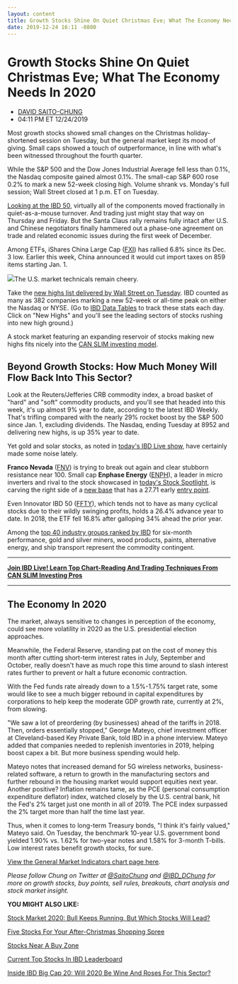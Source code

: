 ```yaml
---
layout: content
title: Growth Stocks Shine On Quiet Christmas Eve; What The Economy Needs In 2020
date: 2019-12-24 16:11 -0800
---
```



Growth Stocks Shine On Quiet Christmas Eve; What The Economy Needs In 2020
===========================================================================




* [DAVID SAITO-CHUNG](https://www.investors.com/author/chungd/ "Posts by DAVID SAITO-CHUNG")
* 04:11 PM ET 12/24/2019




Most growth stocks showed small changes on the Christmas holiday-shortened session on Tuesday, but the general market kept its mood of giving. Small caps showed a touch of outperformance, in line with what's been witnessed throughout the fourth quarter.




While the S&P 500 and the Dow Jones Industrial Average fell less than 0.1%, the Nasdaq composite gained almost 0.1%. The small-cap S&P 600 rose 0.2% to mark a new 52-week closing high. Volume shrank vs. Monday's full session; Wall Street closed at 1 p.m. ET on Tuesday.


[Looking at the IBD 50](https://research.investors.com/stock-lists/ibd-50/), virtually all of the components moved fractionally in quiet-as-a-mouse turnover. And trading just might stay that way on Thursday and Friday. But the Santa Claus rally remains fully intact after U.S. and Chinese negotiators finally hammered out a phase-one agreement on trade and related economic issues during the first week of December.


Among ETFs, iShares China Large Cap ([FXI](https://research.investors.com/quote.aspx?symbol=FXI)) has rallied 6.8% since its Dec. 3 low. Earlier this week, China announced it would cut import taxes on 859 items starting Jan. 1.


![](https://www.investors.com/wp-content/uploads/2019/12/MP122419-265x300.jpg)The U.S. market technicals remain cheery.


Take the [new highs list delivered by Wall Street on Tuesday](https://www.investors.com/data-tables/new-high-list-dec-23-2019/). IBD counted as many as 382 companies marking a new 52-week or all-time peak on either the Nasdaq or NYSE. (Go to [IBD Data Tables](https://www.investors.com/ibd-data-tables/) to track these stats each day. Click on "New Highs" and you'll see the leading sectors of stocks rushing into new high ground.)


A stock market featuring an expanding reservoir of stocks making new highs fits nicely into the [CAN SLIM investing model](https://www.investors.com/ibd-university/can-slim/).


Beyond Growth Stocks: How Much Money Will Flow Back Into This Sector?
---------------------------------------------------------------------


Look at the Reuters/Jefferies CRB commodity index, a broad basket of "hard" and "soft" commodity products, and you'll see that headed into this week, it's up almost 9% year to date, according to the latest IBD Weekly. That's trifling compared with the nearly 29% rocket boost by the S&P 500 since Jan. 1, excluding dividends. The Nasdaq, ending Tuesday at 8952 and delivering new highs, is up 35% year to date.


Yet gold and solar stocks, as noted in [today's IBD Live show](https://shop.investors.com/offer/splashresponsive.aspx?id=IBD-Live), have certainly made some noise lately.



**Franco Nevada** ([FNV](https://research.investors.com/quote.aspx?symbol=FNV)) is trying to break out again and clear stubborn resistance near 100. Small cap **Enphase Energy** ([ENPH](https://research.investors.com/quote.aspx?symbol=ENPH)), a leader in micro inverters and rival to the stock showcased in [today's Stock Spotlight](https://www.investors.com/stock-lists/stock-spotlight/solar-stocks-why-stock-spotlight-shines-on-this-industry-leading-solar-company/), is carving the right side of a [new base](https://www.investors.com/how-to-invest/investors-corner/investor-basics-why-learning-base-patterns-gets-the-ball-rolling/) that has a 27.71 early [entry point](https://www.investors.com/how-to-invest/investors-corner/chart-reading-basics-how-a-buy-point-marks-a-time-of-opportunity/).


Even Innovator IBD 50 ([FFTY](https://research.investors.com/quote.aspx?symbol=FFTY)), which tends not to have as many cyclical stocks due to their wildly swinging profits, holds a 26.4% advance year to date. In 2018, the ETF fell 16.8% after galloping 34% ahead the prior year.


Among the [top 40 industry groups ranked by IBD](https://www.investors.com/data-tables/industry-group-rankings-dec-23-2019/) for six-month performance, gold and silver miners, wood products, paints, alternative energy, and ship transport represent the commodity contingent.




---


**[Join IBD Live! Learn Top Chart-Reading And Trading Techniques From CAN SLIM Investing Pros](https://shop.investors.com/offer/splashresponsive.aspx?id=IBD-Live)**




---


The Economy In 2020
-------------------


The market, always sensitive to changes in perception of the economy, could see more volatility in 2020 as the U.S. presidential election approaches.


Meanwhile, the Federal Reserve, standing pat on the cost of money this month after cutting short-term interest rates in July, September and October, really doesn't have as much rope this time around to slash interest rates further to prevent or halt a future economic contraction.


With the Fed funds rate already down to a 1.5%-1.75% target rate, some would like to see a much bigger rebound in capital expenditures by corporations to help keep the moderate GDP growth rate, currently at 2%, from slowing.


"We saw a lot of preordering (by businesses) ahead of the tariffs in 2018. Then, orders essentially stopped," George Mateyo, chief investment officer at Cleveland-based Key Private Bank, told IBD in a phone interview. Mateyo added that companies needed to replenish inventories in 2019, helping boost capex a bit. But more business spending would help.


Mateyo notes that increased demand for 5G wireless networks, business-related software, a return to growth in the manufacturing sectors and further rebound in the housing market would support equities next year. Another positive? Inflation remains tame, as the PCE (personal consumption expenditure deflator) index, watched closely by the U.S. central bank, hit the Fed's 2% target just one month in all of 2019. The PCE index surpassed the 2% target more than half the time last year.


Thus, when it comes to long-term Treasury bonds, "I think it's fairly valued," Mateyo said. On Tuesday, the benchmark 10-year U.S. government bond yielded 1.90% vs. 1.62% for two-year notes and 1.58% for 3-month T-bills. Low interest rates benefit growth stocks, for sure.


[View the General Market Indicators chart page here](https://www.investors.com/wp-content/uploads/2019/12/IBD2412152608GMI2.pdf).


*Please follow Chung on Twitter at [@SaitoChung](https://twitter.com/SaitoChung) and [@IBD\_DChung](https://twitter.com/IBD_DChung) for more on growth stocks, buy points, sell rules, breakouts, chart analysis and stock market insight.*


**YOU MIGHT ALSO LIKE:**


[Stock Market 2020: Bull Keeps Running, But Which Stocks Will Lead?](https://www.investors.com/news/stock-market-forecast-2020-fed-china-trade-positive-2020-election-looms/)


[Five Stocks For Your After-Christmas Shopping Spree](https://www.investors.com/market-trend/stock-market-today/dow-jones-futures-shopify-stock-target-stock-mastercard-stock-holiday-sales-solid/)


[Stocks Near A Buy Zone](https://www.investors.com/category/stock-lists/stocks-near-a-buy-zone/)


[Current Top Stocks In IBD Leaderboard](https://www.investors.com/product/leaderboard/?artProdLink=Leaderboard)


[Inside IBD Big Cap 20: Will 2020 Be Wine And Roses For This Sector?](https://www.investors.com/stock-lists/ibd-big-cap-20/stock-market-in-2020-will-this-sector-lead-large-cap-stocks/)




